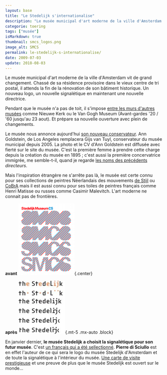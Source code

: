 ```yaml
---
layout: base
title: "Le Stedelijk s'internationalise"
description: "Le musée municipal d'art moderne de la ville d'Amsterdam vit de grand changement. Chassé de sa résidence provisoire dans le vieux centre de tri postal, il at"
categorie: toering
tags: ["musée"]
isMarkdown: true
thumbnail: smcs_logos.png
image_alt: SMCS
permalink: le-stedelijk-s-internationalise/
date: 2009-07-03
update: 2018-08-03
---
```


Le musée municipal d'art moderne de la ville d'Amsterdam vit de grand changement. Chassé de sa résidence provisoire dans le vieux centre de tri postal, il attends la fin de la rénovation de son bâtiment historique. Un nouveau logo, un nouvelle signalétique en maintenant une nouvelle directrice.

Pendant que le musée n'a pas de toit, il s'impose [entre les murs d'autres musées](/stedelijk-musee-hors-murs) comme Nieuwe Kerk ou le Van Gogh Museum (Avant-gardes '20 / '60 jusqu'au 23 aout). Et prépare sa nouvelle ouverture avec plein de changements.

<!--excerpt-->

Le musée nous annonce aujourd'hui [son nouveau conservateur](http://stedelijkindestad.nl/projects/nieuws/posts/new_director_stedelijk_museum_announced). Ann Goldstein, de Los Angeles remplacera Gijs van Tuyl, conservateur du musée municipal depuis 2005. La photo et le CV d'Ann Goldstein est diffusée avec fierté sur le site du musée. C'est la première femme à prendre cette charge depuis la création du musée en 1895 ; c'est aussi la première concervatrice immigrée, me semble-t-il, quand je regarde [les noms des précédents](http://fr.wikipedia.org/wiki/Stedelijk_Museum) *directeurs*.

Mais l'inspiration étrangère ne s'arrête pas là, le musée est certe connu pour ses collections de peintres Néerlandais des mouvements [de Stijl](/voctorie-boogie-woogie-decortique) ou [CoBrA](/dimanche-musee-cobra) mais il est aussi connu pour ses toiles de peintres français comme Henri Matisse ou russes comme Casimir Malevitch. L'art moderne ne connait pas de frontières.

<div class="flex justify-center">
  <div class="m-1 text-center">

**avant**
![SMCS](smcs_logos.png){.center}

  </div>
  <div class="m-1 text-center">

**après**
![The Stedelijk](di_Sciullo-stedelijk.jpg){.mt-5 .mx-auto .block}

  </div>
</div>

En janvier dernier,  **le musée Stedelijk a choisit la signalétique pour son futur musée**. C'est [un français qui a été sellectionné](http://www.stedelijkindestad.nl/projects/nieuwe_stedelijk/posts/studio_pierre_di_sciullo_winnaar_pitch_nieuwe_huisstijl_stedelijk_museum). **Pierre di Sciullo** est en effet l'auteur de ce qui sera le logo du musée Stedelijk d'Amsterdam et de toute la signalétique à l'intérieur du musée. [Une carte de visite prestigieuse](http://quiresiste.com/projet.php?lang=fr&id_projet=115&id_gabarit=0) et une preuve de plus que le musée Stedelijk est ouvert sur le monde...

<!-- post notes:
http://quiresiste.com/projet.php?lang=fr&id_projet=115&id_gabarit=0 
http://www.stedelijk.nl/oc2/page.asp?PageID=1962
http://stedelijkindestad.nl/projects/nieuws/posts/new_director_stedelijk_museum_announced
--->
